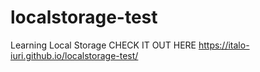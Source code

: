 # localstorage-test
Learning Local Storage
CHECK IT OUT HERE
https://italo-iuri.github.io/localstorage-test/
